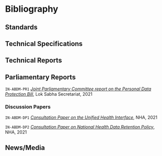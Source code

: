 # Bibliography

## Standards

## Technical Specifications

## Technical Reports

## Parliamentary Reports

<a name="IN-ABDM-PR1">`IN-ABDM-PR1`</a> <a href="https://www.ahlawatassociates.com/wp-content/uploads/2021/12/17-Joint-Committee-on-the-Personal-Data-Protection-Bill-2019.pdf" target="_blank">*Joint Parliamentary Committee report on the Personal Data Protection Bill*</a>, Lok Sabha Secretariat, 2021

### Discussion Papers

<a name="IN-ABDM-DP1">`IN-ABDM-DP1`</a> <a href="https://abdm.gov.in/assets/uploads/consultation_papersDocs/UHI_Consultation_Paper.pdf" target="_blank">*Consultation Paper on the Unified Health Interface*</a>, NHA, 2021

<a name="IN-ABDM-DP2">`IN-ABDM-DP2`</a> <a href="https://abdm.gov.in/assets/uploads/consultation_papersDocs/Consultation_Paper_on_Health_Data_Retention_Policy_21.pdf" target="_blank">*Consultation Paper on National Health Data Retention Policy*</a>, NHA, 2021


## News/Media

